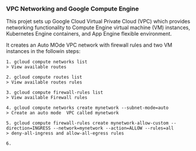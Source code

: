 ### VPC Networking and Google Compute Engine

This projet sets up Google Cloud Virtual Private Cloud (VPC) which provides networking functionality to Compute Engine virtual machine (VM) instances, Kubernetes Engine containers, and App Engine flexible environment. 

It creates an Auto MOde VPC network with firewall rules and two VM instances in the followin steps:

    1. gcloud compute networks list
    > View available routes

    2. gcloud compute routes list
    > View available routes rules

    3. gcloud compute firewall-rules list
    > View available Firewall rules

    4. gcloud compute networks create mynetwork --subnet-mode=auto
    > Create an auto mode  VPC called mynetwork

    5. gcloud compute firewall-rules create mynetwork-allow-custom --direction=INGRESS --network=mynetwork --action=ALLOW --rules=all
    > deny-all-ingress and allow-all-egress rules 

    6.
    